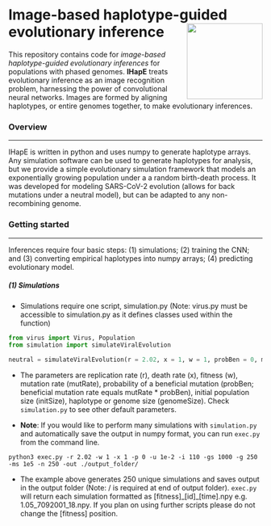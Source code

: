 # Image-based haplotype-guided evolutionary inference <img align="right" width="150" height="150" src="https://github.com/tomouellette/IHapE/blob/master/icon.svg">

This repository contains code for *image-based haplotype-guided evolutionary inferences* for populations with phased genomes. **IHapE** treats evolutionary inference as an image recognition problem, harnessing the power of convolutional neural networks. Images are formed by aligning haplotypes, or entire genomes together, to make evolutionary inferences.

### Overview
---

IHapE is written in python and uses numpy to generate haplotype arrays. Any simulation software can be used to generate haplotypes for analysis, but we provide a simple evolutionary simulation framework that models an exponentially growing population under a a random birth-death process. It was developed for modeling SARS-CoV-2 evolution (allows for back mutations under a neutral model), but can be adapted to any non-recombining genome.

### Getting started
---

Inferences require four basic steps: (1) simulations; (2) training the CNN; and (3) converting empirical haplotypes into numpy arrays; (4) predicting evolutionary model. 

##### (1) Simulations

- Simulations require one script, simulation.py (Note: virus.py must be accessible to simulation.py as it defines classes used within the function)

```python
from virus import Virus, Population
from simulation import simulateViralEvolution

neutral = simulateViralEvolution(r = 2.02, x = 1, w = 1, probBen = 0, mutRate = 1e-4, initSize = 250, genomeSize = 5000)

```

- The parameters are replication rate (r), death rate (x), fitness (w), mutation rate (mutRate), probability of a beneficial mutation (probBen; beneficial mutation rate equals mutRate \* probBen), initial population size (initSize), haplotype or genome size (genomeSize). Check `simulation.py` to see other default parameters.

- **Note**: If you would like to perform many simulations with `simulation.py` and automatically save the output in numpy format, you can run `exec.py` from the command line.

<pre><code>python3 exec.py -r 2.02 -w 1 -x 1 -p 0 -u 1e-2 -i 110 -gs 1000 -g 250 -ms 1e5 -n 250 -out ./output_folder/
</code></pre>

- The example above generates 250 unique simulations and saves output in the output folder (Note: / is required at end of output folder). `exec.py` will return each simulation formatted as [fitness]\_[id]\_[time].npy e.g. 1.05_7092001_18.npy. If you plan on using further scripts please do not change the [fitness] position. 